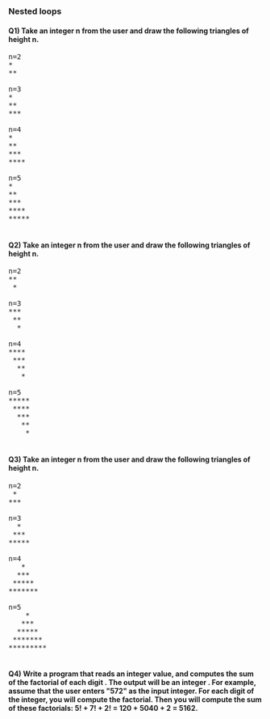 ### Nested loops

#### Q1) Take an integer n from the user and draw the following triangles of height n.

<pre>
n=2
*
**

n=3
*
**
***

n=4
*
**
***
****

n=5
*
**
***
****
*****

</pre>

#### Q2) Take an integer n from the user and draw the following triangles of height n.

<pre>
n=2
**
 *
 
n=3
***
 **
  *
   
n=4
****
 ***
  **
   *
   
n=5
*****
 ****
  ***
   **
    *
    
</pre>

#### Q3) Take an integer n from the user and draw the following triangles of height n.

<pre>
n=2
 *
***

n=3
  *
 ***
*****

n=4
   *
  ***
 *****
*******

n=5
    *
   ***
  *****
 *******
*********

</pre>

#### Q4) Write a program that reads an integer value, and computes the sum of the factorial of each digit . The output will be an integer . For example, assume that the user enters "572" as the input integer. For each digit of the integer, you will compute the factorial. Then you will compute the sum of these factorials: 5! + 7! + 2! = 120 + 5040 + 2 = 5162. 
